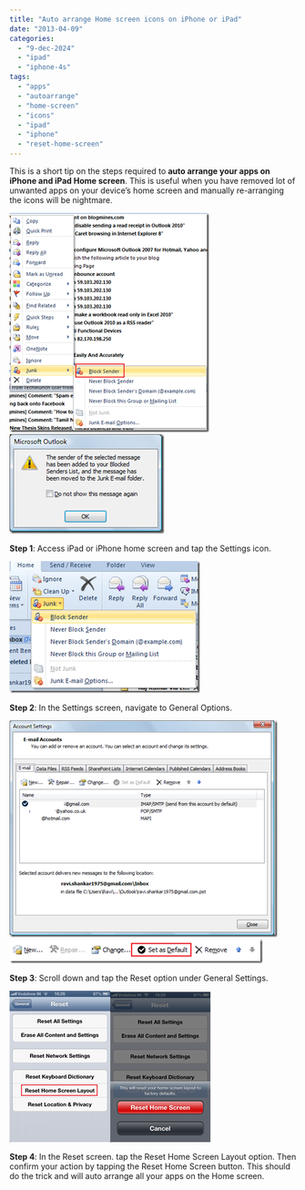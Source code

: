 ```yaml
---
title: "Auto arrange Home screen icons on iPhone or iPad"
date: "2013-04-09"
categories: 
  - "9-dec-2024"
  - "ipad"
  - "iphone-4s"
tags: 
  - "apps"
  - "autoarrange"
  - "home-screen"
  - "icons"
  - "ipad"
  - "iphone"
  - "reset-home-screen"
---
```


This is a short tip on the steps required to **auto arrange your apps on iPhone and iPad Home screen**. This is useful when you have removed lot of unwanted apps on your device’s home screen and manually re-arranging the icons will be nightmare.

[![image](images/image_thumb61.png "image")](http://blogmines.com/blog/wp-content/uploads/2013/04/image63.png)[![image](images/image_thumb62.png "image")](http://blogmines.com/blog/wp-content/uploads/2013/04/image64.png)

**Step 1**: Access iPad or iPhone home screen and tap the Settings icon.

[![image](images/image_thumb63.png "image")](http://blogmines.com/blog/wp-content/uploads/2013/04/image65.png)

**Step 2**: In the Settings screen, navigate to General Options.

[![image](images/image_thumb64.png "image")](http://blogmines.com/blog/wp-content/uploads/2013/04/image66.png)[![image](images/image_thumb65.png "image")](http://blogmines.com/blog/wp-content/uploads/2013/04/image67.png)

**Step 3**: Scroll down and tap the Reset option under General Settings.

[![image](images/image_thumb66.png "image")](http://blogmines.com/blog/wp-content/uploads/2013/04/image68.png)[![image](images/image_thumb67.png "image")](http://blogmines.com/blog/wp-content/uploads/2013/04/image69.png)

**Step 4**: In the Reset screen. tap the Reset Home Screen Layout option. Then confirm your action by tapping the Reset Home Screen button. This should do the trick and will auto arrange all your apps on the Home screen.
